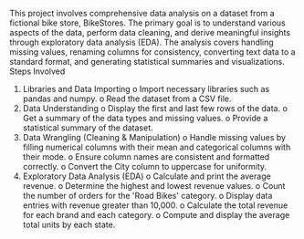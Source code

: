 This project involves comprehensive data analysis on a dataset from a fictional bike store, BikeStores. The primary goal is to understand various aspects of the data, perform data cleaning, and derive meaningful insights through exploratory data analysis (EDA). The analysis covers handling missing values, renaming columns for consistency, converting text data to a standard format, and generating statistical summaries and visualizations.
Steps Involved
1.	Libraries and Data Importing
o	Import necessary libraries such as pandas and numpy.
o	Read the dataset from a CSV file.
2.	Data Understanding
o	Display the first and last few rows of the data.
o	Get a summary of the data types and missing values.
o	Provide a statistical summary of the dataset.
3.	Data Wrangling (Cleaning & Manipulation)
o	Handle missing values by filling numerical columns with their mean and categorical columns with their mode.
o	Ensure column names are consistent and formatted correctly.
o	Convert the City column to uppercase for uniformity.
4.	Exploratory Data Analysis (EDA)
o	Calculate and print the average revenue.
o	Determine the highest and lowest revenue values.
o	Count the number of orders for the 'Road Bikes' category.
o	Display data entries with revenue greater than 10,000.
o	Calculate the total revenue for each brand and each category.
o	Compute and display the average total units by each state.


